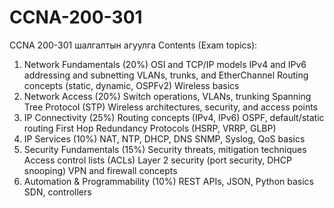 # CCNA-200-301

CCNA 200-301 шалгалтын агуулга
Contents (Exam topics):
  1. Network Fundamentals (20%)
    OSI and TCP/IP models
    IPv4 and IPv6 addressing and subnetting
    VLANs, trunks, and EtherChannel
    Routing concepts (static, dynamic, OSPFv2)
    Wireless basics
  2. Network Access (20%)
    Switch operations, VLANs, trunking
    Spanning Tree Protocol (STP)
    Wireless architectures, security, and access points
  3. IP Connectivity (25%)
    Routing concepts (IPv4, IPv6)
    OSPF, default/static routing
    First Hop Redundancy Protocols (HSRP, VRRP, GLBP)
  4. IP Services (10%)
    NAT, NTP, DHCP, DNS
    SNMP, Syslog, QoS basics
  5. Security Fundamentals (15%)
    Security threats, mitigation techniques
    Access control lists (ACLs)
    Layer 2 security (port security, DHCP snooping)
    VPN and firewall concepts
  6. Automation & Programmability (10%)
    REST APIs, JSON, Python basics
    SDN, controllers
